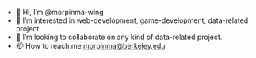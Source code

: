 - 👋 Hi, I’m @morpinma-wing
- 👀 I’m interested in web-development, game-development, data-related project
- 💞️ I’m looking to collaborate on any kind of data-related project.
- 📫 How to reach me morpinma@berkeley.edu

<!---
morpinma-wing/morpinma-wing is a ✨ special ✨ repository because its `README.md` (this file) appears on your GitHub profile.
You can click the Preview link to take a look at your changes.
--->

